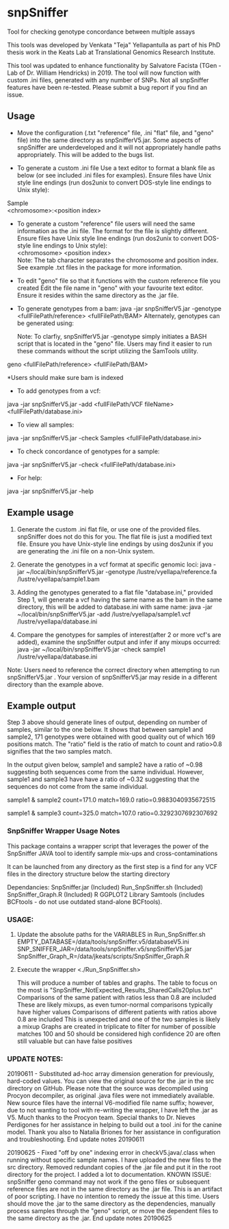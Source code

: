 # snpSniffer

Tool for checking genotype concordance between multiple assays

This tools was developed by Venkata "Teja" Yellapantulla as part of his PhD thesis work in the Keats Lab at Translational Genomics Research Institute.

This tool was updated to enhance functionality by Salvatore Facista (TGen - Lab of Dr. William Hendricks) in 2019. The tool will now function with custom .ini files, generated with any number of SNPs. Not all snpSniffer features have been re-tested. Please submit a bug report if you find an issue.


## Usage
- Move the configuration (.txt "reference" file, .ini "flat" file, and "geno" file) into the same directory as snpSnifferV5.jar. Some aspects of snpSniffer are underdeveloped and it will not appropriately handle paths appropriately. This will be added to the bugs list.

- To generate a custom .ini file
Use a text editor to format a blank file as below (or see included .ini files for examples). Ensure files have Unix style line endings (run dos2unix to convert DOS-style line endings to Unix style):

Sample
<br>&lt;chromosome&gt;:&lt;position index&gt;</br>

- To generate a custom "reference" file users will need the same information as the .ini file. The format for the file is slightly different. Ensure files have Unix style line endings (run dos2unix to convert DOS-style line endings to Unix style):
<br>&lt;chromosome&gt;	&lt;position index&gt;</br>
Note: The tab character separates the chromosome and position index. See example .txt files in the package for more information.

- To edit "geno" file so that it functions with the custom reference file you created
Edit the file name in "geno" with your favourite text editor. Ensure it resides within the same directory as the .jar file.

- To generate genotypes from a bam:
java -jar snpSnifferV5.jar -genotype <fullFilePath/reference> <fullFilePath/BAM>
        Alternately, genotypes can be generated using:
	
	Note: To clarfiy, snpSnifferV5.jar -genotype simply initiates a BASH script that is located in the "geno" file.
	Users may find it easier to run these commands without the script utilizing the SamTools utility.

geno <fullFilePath/reference> <fullFilePath/BAM>

 *Users should make sure bam is indexed

- To add genotypes from a vcf:

java -jar snpSnifferV5.jar -add <fullFilePath/VCF fileName> <fullFilePath/database.ini>

- To view all samples:

java -jar snpSnifferV5.jar -check Samples <fullFilePath/database.ini>

- To check concordance of genotypes for a sample:

java -jar snpSnifferV5.jar -check <sampleName> <fullFilePath/database.ini>

- For help:

java -jar snpSnifferV5.jar -help


## Example usage
1) Generate the custom .ini flat file, or use one of the provided files. snpSniffer does not do this for you. The flat file is just a modified text file. Ensure you have Unix-style line endings by using dos2unix if you are generating the .ini file on a non-Unix system.

2) Generate the genotypes in a vcf format at specific genomic loci:
    java -jar ~/local/bin/snpSnifferV5.jar -genotype /lustre/vyellapa/reference.fa /lustre/vyellapa/sample1.bam

3) Adding the genotypes generated to a flat file "database.ini," provided
    Step 1, will generate a vcf having the same name as the bam in the same directory, this will be added to database.ini with same name:
    java -jar ~/local/bin/snpSnifferV5.jar -add /lustre/vyellapa/sample1.vcf /lustre/vyellapa/database.ini

4) Compare the genotypes for samples of interest(after 2 or more vcf's are added), examine the snpSniffer output and infer if any mixups occurred:
    java -jar ~/local/bin/snpSnifferV5.jar -check sample1 /lustre/vyellapa/database.ini

Note: Users need to reference the correct directory when attempting to run snpSnifferV5.jar . Your version of snpSnifferV5.jar may reside in a different directory than the example above. 

## Example output

Step 3 above should generate lines of output, depending on number of samples, similar to the one below. It shows that between sample1 and sample2, 171 genotypes were obtained with good quality out of which 169 positions match. The "ratio" field is the ratio of match to count and ratio>0.8 signifies that the two samples match.

In the output given below, sample1 and sample2 have a ratio of ~0.98 suggesting both sequences come from the same individual. However, sample1 and sample3 have have a ratio of ~0.32 suggesting that the sequences do not come from the same individual.

sample1 & sample2 count=171.0 match=169.0 ratio=0.9883040935672515

sample1 & sample3 count=325.0 match=107.0 ratio=0.3292307692307692


### SnpSniffer Wrapper Usage Notes

This package contains a wrapper script that leverages the power of the SnpSniffer JAVA tool to identify sample mix-ups and cross-contaminations

It can be launched from any directory as the first step is a find for any VCF files in the directory structure below the starting directory

Dependancies:
SnpSniffer.jar (Included)
Run_SnpSniffer.sh (Included)
SnpSniffer_Graph.R (Included)
R
GGPLOT2 Library
Samtools (includes BCFtools - do not use outdated stand-alone BCFtools).

### USAGE:

1) Update the absolute paths for the VARIABLES in Run_SnpSniffer.sh
	EMPTY_DATABASE=/data/tools/snpSniffer.v5/databaseV5.ini
	SNP_SNIFFER_JAR=/data/tools/snpSniffer.v5/snpSnifferV5.jar
	SnpSniffer_Graph_R=/data/jkeats/scripts/SnpSniffer_Graph.R

2) Execute the wrapper <./Run_SnpSniffer.sh>

	This will produce a number of tables and graphs.
	The table to focus on the most is "SnpSniffer_NotExpected_Results_SharedCalls20plus.txt"
		Comparisons of the same patient with ratios less than 0.8 are included
			These are likely mixups, as even tumor-normal comparisons typically have higher values
		Comparisons of different patients with ratios above 0.8 are included
			This is unexpected and one of the two samples is likely a mixup
	Graphs are created in triplicate to filter for number of possible matches
		100 and 50 should be considered high confidence
		20 are often still valuable but can have false positives
		
### UPDATE NOTES:

20190611 - Substituted ad-hoc array dimension generation for previously, hard-coded values. You can view the original source for the .jar in the src directory on GitHub. Please note that the source was decompiled using Procyon decompiler, as original .java files were not immediately available. New source files have the internal V6-modified file name suffix; however, due to not wanting to tool with re-writing the wrapper, I have left the .jar as V5. Much thanks to the Procyon team. Special thanks to Dr. Nieves Perdigones for her assistance in helping to build out a tool .ini for the canine model. Thank you also to Natalia Briones for her assistance in configuration and troubleshooting. End update notes 20190611

20190625 - Fixed "off by one" indexing error in checkV5.java/.class when running without specific sample names. I have uploaded the new files to the src directory. Removed redundant copies of the .jar file and put it in the root directory for the project. I added a lot to documentation. 
KNOWN ISSUE: snpSniffer geno command may not work if the geno files or subsequent reference files are not in the same directory as the .jar file. This is an artifact of poor scripting. I have no intention to remedy the issue at this time. Users should move the .jar to the same directory as the dependencies, manually process samples through the "geno" script, or move the dependent files to the same directory as the .jar. End update notes 20190625
